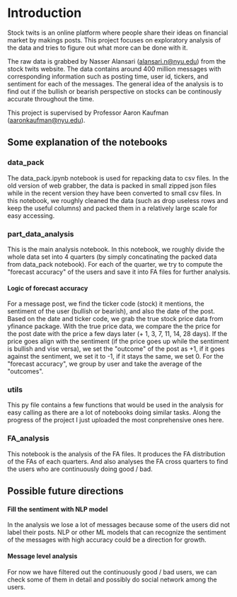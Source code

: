 # Introduction
Stock twits is an online platform where people share their ideas on financial market by makings posts. This project focuses on exploratory analysis of the data and tries to figure out what more can be done with it. 

The raw data is grabbed by Nasser Alansari (alansari.n@nyu.edu) from the stock twits website. The data contains around 400 million messages with corresponding information such as posting time, user id, tickers, and sentiment for each of the messages. The general idea of the analysis is to find out if the bullish or bearish perspective on stocks can be continously accurate throughout the time. 

This project is supervised by Professor Aaron Kaufman (aaronkaufman@nyu.edu).

## Some explanation of the notebooks
### data_pack
The data_pack.ipynb notebook is used for repacking data to csv files. In the old version of web grabber, the data is packed in small zipped json files while in the recent version they have been converted to small csv files. In this notebook, we roughly cleaned the data (such as drop useless rows and keep the useful columns) and packed them in a relatively large scale for easy accessing.

### part_data_analysis
This is the main analysis notebook. In this notebook, we roughly divide the whole data set into 4 quarters (by simply concatinating the packed data from data_pack notebook). For each of the quarter, we try to compute the "forecast accuracy" of the users and save it into FA files for further analysis.

#### Logic of forecast accuracy
For a message post, we find the ticker code (stock) it mentions, the sentiment of the user (bullish or bearish), and also the date of the post. Based on the date and ticker code, we grab the true stock price data from yfinance package. With the true price data, we compare the the price for the post date with the price a few days later (+ 1, 3, 7, 11, 14, 28 days). If the price goes align with the sentiment (if the price goes up while the sentiment is bullish and vise versa), we set the "outcome" of the post as +1, if it goes against the sentiment, we set it to -1, if it stays the same, we set 0. For the "forecast accuracy", we group by user and take the average of the "outcomes".

### utils
This py file contains a few functions that would be used in the analysis for easy calling as there are a lot of notebooks doing similar tasks. Along the progress of the project I just uploaded the most conprehensive ones here. 

### FA_analysis
This notebook is the analysis of the FA files. It produces the FA distribution of the FAs of each quarters. And also analyses the FA cross quarters to find the users who are continuously doing good / bad.

## Possible future directions
#### Fill the sentiment with NLP model
In the analysis we lose a lot of messages because some of the users did not label their posts. NLP or other ML models that can recognize the sentiment of the messages with high accuracy could be a direction for growth.

#### Message level analysis
For now we have filtered out the continuously good / bad users, we can check some of them in detail and possibly do social network among the users.
